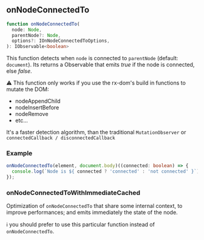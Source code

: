 ## onNodeConnectedTo

```ts
function onNodeConnectedTo(
  node: Node,
  parentNode?: Node,
  options?: IOnNodeConnectedToOptions,
): IObservable<boolean>
```

This function detects when `node` is connected to `parentNode` (default: `document`). Its returns a Observable
that emits *true* if the node is connected, else *false*.

⚠️ This function only works if you use the rx-dom's build in functions to mutate the DOM:

- nodeAppendChild
- nodeInsertBefore
- nodeRemove
- etc...

It's a faster detection algorithm, than the traditional `MutationObserver` or `connectedCallback / disconnectedCallback`

### Example

```ts
onNodeConnectedTo(element, document.body)((connected: boolean) => {
  console.log(`Node is ${ connected ? 'connected' : 'not connected' }`);
});
```

### onNodeConnectedToWithImmediateCached

Optimization of `onNodeConnectedTo` that share some internal context, to improve performances; and emits immediately the
state of the node.

ℹ️ you should prefer to use this particular function instead of `onNodeConnectedTo`.


